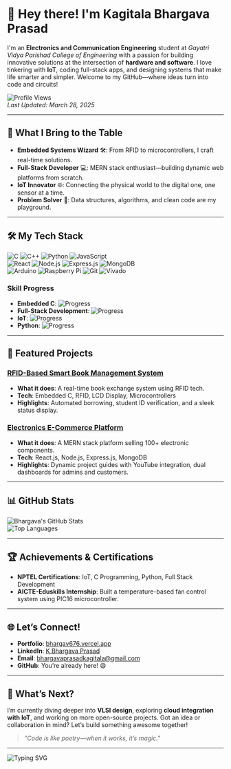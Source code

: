 # 👋 Hey there! I'm Kagitala Bhargava Prasad

I'm an **Electronics and Communication Engineering** student at *Gayatri Vidya Parishad College of Engineering* with a passion for building innovative solutions at the intersection of **hardware and software**. I love tinkering with **IoT**, coding full-stack apps, and designing systems that make life smarter and simpler. Welcome to my GitHub—where ideas turn into code and circuits!

![Profile Views](https://komarev.com/ghpvc/?username=bhargav676&color=blueviolet)  
*Last Updated: March 28, 2025*

---

## 🚀 What I Bring to the Table

- **Embedded Systems Wizard** 🛠️: From RFID to microcontrollers, I craft real-time solutions.
- **Full-Stack Developer** 💻: MERN stack enthusiast—building dynamic web platforms from scratch.
- **IoT Innovator** 🌐: Connecting the physical world to the digital one, one sensor at a time.
- **Problem Solver** 🧠: Data structures, algorithms, and clean code are my playground.

---

## 🛠️ My Tech Stack

![C](https://img.shields.io/badge/-C-05122A?style=flat&logo=c&logoColor=A8B9CC) ![C++](https://img.shields.io/badge/-C++-05122A?style=flat&logo=c%2B%2B&logoColor=00599C) ![Python](https://img.shields.io/badge/-Python-05122A?style=flat&logo=python&logoColor=3776AB) ![JavaScript](https://img.shields.io/badge/-JavaScript-05122A?style=flat&logo=javascript&logoColor=F7DF1E)  
![React](https://img.shields.io/badge/-React-05122A?style=flat&logo=react&logoColor=61DAFB) ![Node.js](https://img.shields.io/badge/-Node.js-05122A?style=flat&logo=node.js&logoColor=339933) ![Express.js](https://img.shields.io/badge/-Express.js-05122A?style=flat&logo=express&logoColor=FFFFFF) ![MongoDB](https://img.shields.io/badge/-MongoDB-05122A?style=flat&logo=mongodb&logoColor=47A248)  
![Arduino](https://img.shields.io/badge/-Arduino-05122A?style=flat&logo=arduino&logoColor=00979D) ![Raspberry Pi](https://img.shields.io/badge/-Raspberry%20Pi-05122A?style=flat&logo=raspberry-pi&logoColor=C51A4A) ![Git](https://img.shields.io/badge/-Git-05122A?style=flat&logo=git&logoColor=F05032) ![Vivado](https://img.shields.io/badge/-Xilinx%20Vivado-05122A?style=flat&logo=xilinx&logoColor=FF6200)

### Skill Progress
- **Embedded C**: ![Progress](https://progress-bar.dev/90/)
- **Full-Stack Development**: ![Progress](https://progress-bar.dev/85/)
- **IoT**: ![Progress](https://progress-bar.dev/80/)
- **Python**: ![Progress](https://progress-bar.dev/75/)

---

## 🌟 Featured Projects

### [RFID-Based Smart Book Management System](https://github.com/bhargav676/rfid-book-system)
- **What it does**: A real-time book exchange system using RFID tech.
- **Tech**: Embedded C, RFID, LCD Display, Microcontrollers
- **Highlights**: Automated borrowing, student ID verification, and a sleek status display.

### [Electronics E-Commerce Platform](https://github.com/bhargav676/electronics-ecommerce)
- **What it does**: A MERN stack platform selling 100+ electronic components.
- **Tech**: React.js, Node.js, Express.js, MongoDB
- **Highlights**: Dynamic project guides with YouTube integration, dual dashboards for admins and customers.

---

## 📊 GitHub Stats

![Bhargava's GitHub Stats](https://github-readme-stats.vercel.app/api?username=bhargav676&show_icons=true&theme=radical)  
![Top Languages](https://github-readme-stats.vercel.app/api/top-langs/?username=bhargav676&layout=compact&theme=radical)

---

## 🏆 Achievements & Certifications

- **NPTEL Certifications**: IoT, C Programming, Python, Full Stack Development
- **AICTE-Eduskills Internship**: Built a temperature-based fan control system using PIC16 microcontroller.

---

## 🌐 Let’s Connect!

- **Portfolio**: [bhargav676.vercel.app](https://portfolio-six-peach-31.vercel.app/)
- **LinkedIn**: [K Bhargava Prasad](https://www.linkedin.com/in/k-bhargava-prasad-6842b0291/)
- **Email**: [bhargavaprasadkagitala@gmail.com](mailto:bhargavaprasadkagitala@gmail.com)
- **GitHub**: You’re already here! 😄

---

## 🎯 What’s Next?
I’m currently diving deeper into **VLSI design**, exploring **cloud integration with IoT**, and working on more open-source projects. Got an idea or collaboration in mind? Let’s build something awesome together!

> *"Code is like poetry—when it works, it’s magic."*

---

![Typing SVG](https://readme-typing-svg.herokuapp.com?font=Fira+Code&size=20&color=00FF00&lines=Thanks+for+stopping+by!;Keep+exploring,+keep+building!)
